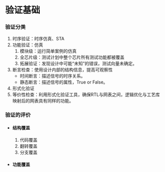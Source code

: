 # 验证基础

### 验证分类

1. 时序验证：时序仿真、STA
2. 功能验证：仿真
   1. 模块级：运行简单案例的仿真
   2. 全芯片级：测试计划中整个芯片所有测试功能都被覆盖
   3. 拓展验证：发现设计中可能“未知”的错误，测试向量未确定。
3. 断言检查：使用设计内部的结构信息，提高可观察性
   - 时间断言：描述信号的时序关系。
   - 静态断言：描述信号的属性，True or False。
4. 形式化验证
5. 等价性检查：利用形式化验证工具，确保RTL与网表之间，逻辑优化与工艺库映射后的网表具有同样的功能。

### 验证的评价

- #### 结构覆盖

  1. 代码覆盖
  2. 翻转覆盖
  3. 分支覆盖

- #### 功能覆盖